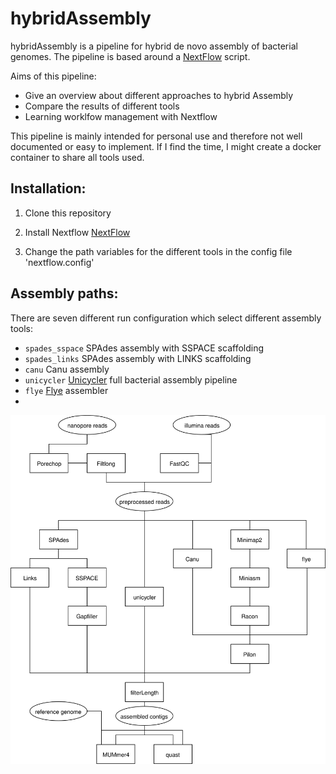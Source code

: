 hybridAssembly
===============

hybridAssembly is a pipeline for hybrid de novo assembly of bacterial genomes. The pipeline is based around a [NextFlow](https://github.com/nextflow-io/nextflow) script. 

Aims of this pipeline:
* Give an overview about different approaches to hybrid Assembly
* Compare the results of different tools
* Learning worklfow management with Nextflow

This pipeline is mainly intended for personal use and therefore not well documented or easy to implement. If I find the time, I might create a docker container to share all tools used. 

Installation:
-------------

1) Clone this repository

2) Install Nextflow [NextFlow](https://github.com/nextflow-io/nextflow)

3) Change the path variables for the different tools in the config file  'nextflow.config'

Assembly paths:
---------------
There are seven different run configuration which select different assembly tools:

* `spades_sspace` SPAdes assembly with SSPACE scaffolding
* `spades_links` SPAdes assembly with LINKS scaffolding
* `canu` Canu assembly
* `unicycler` [Unicycler](https://github.com/rrwick/Unicycler) full bacterial assembly pipeline
* `flye` [Flye](https://github.com/fenderglass/flye) assembler
* 

<img src="./FlowSchema.svg">
